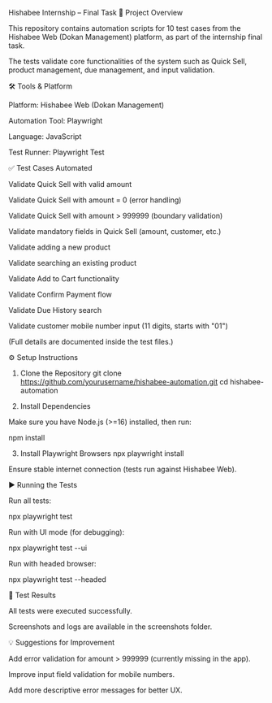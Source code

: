 Hishabee Internship – Final Task
📌 Project Overview

This repository contains automation scripts for 10 test cases from the Hishabee Web (Dokan Management) platform, as part of the internship final task.

The tests validate core functionalities of the system such as Quick Sell, product management, due management, and input validation.

🛠️ Tools & Platform

Platform: Hishabee Web (Dokan Management)

Automation Tool: Playwright

Language: JavaScript 

Test Runner: Playwright Test

✅ Test Cases Automated

Validate Quick Sell with valid amount

Validate Quick Sell with amount = 0 (error handling)

Validate Quick Sell with amount > 999999 (boundary validation)

Validate mandatory fields in Quick Sell (amount, customer, etc.)

Validate adding a new product

Validate searching an existing product

Validate Add to Cart functionality

Validate Confirm Payment flow

Validate Due History search

Validate customer mobile number input (11 digits, starts with "01")

(Full details are documented inside the test files.)

⚙️ Setup Instructions
1. Clone the Repository
git clone https://github.com/yourusername/hishabee-automation.git
cd hishabee-automation

2. Install Dependencies

Make sure you have Node.js (>=16) installed, then run:

npm install

3. Install Playwright Browsers
npx playwright install

Ensure stable internet connection (tests run against Hishabee Web).

▶️ Running the Tests

Run all tests:

npx playwright test

Run with UI mode (for debugging):

npx playwright test --ui

Run with headed browser:

npx playwright test --headed

📸 Test Results

All tests were executed successfully.

Screenshots and logs are available in the screenshots folder.

💡 Suggestions for Improvement

Add error validation for amount > 999999 (currently missing in the app).

Improve input field validation for mobile numbers.

Add more descriptive error messages for better UX.

